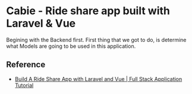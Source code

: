# Cabie - Ride share app built with Laravel & Vue

Begining with the Backend first. First thing that we got to do, is determine what Models are going to be used in this application.

## Reference

- [Build A Ride Share App with Laravel and Vue | Full Stack Application Tutorial](https://www.youtube.com/watch?v=iFOEU6YNBzw)